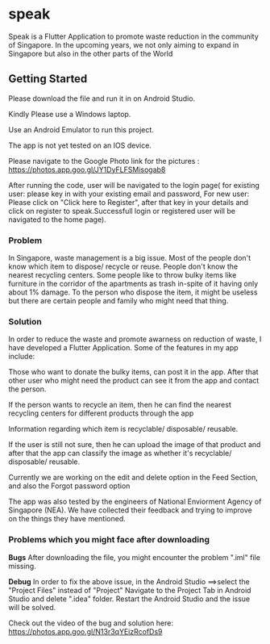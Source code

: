 # speak

Speak is a Flutter Application to promote waste reduction in the community of Singapore. In the upcoming years, we not only aiming to expand in Singapore but also in the other parts of the World

## Getting Started

Please download the file and run it in on Android Studio.

Kindly Please use a Windows laptop.

Use an Android Emulator to run this project.

The app is not yet tested on an IOS device.

Please navigate to the Google Photo link for the pictures : https://photos.app.goo.gl/JY1DyFLFSMisogab8

After running the code, user will be navigated to the login page( for existing user: please key in with your existing email and password, For new user: Please click on "Click here to Register", after that key in your details and click on register to speak.Successfull login or registered user will be navigated to the home page).

### Problem

In Singapore, waste management is a big issue. Most of the people don't know which item to dispose/ recycle or reuse. People don't know the nearest recycling centers. Some people like to throw bulky items like furniture in the corridor of the apartments as trash in-spite of it having only about 1% damage. To the person who dispose the item, it might be useless but there are certain people and family who might need that thing.

### Solution

In order to reduce the waste and promote awarness on reduction of waste, I have developed a Flutter Application. Some of the features in my app include:

Those who want to donate the bulky items, can post it in the app. After that other user who might need the product can see it from the app and contact the person.

If the person wants to recycle an item, then he can find the nearest recycling centers for different products through the app

Information regarding which item is recyclable/ disposable/ reusable.

If the user is still not sure, then he can upload the image of that product and after that the app can classify the image as whether it's recyclable/ disposable/ reusable.



Currently we are working on the edit and delete option in the Feed Section, and also the Forgot password option

The app was also tested by the engineers of National Enviorment Agency of Singapore (NEA). We have collected their feedback and trying to improve on the things they have mentioned.

### Problems which you might face after downloading 
**Bugs**
After downloading the file, you might encounter the problem ".iml" file missing.

**Debug**
In order to fix the above issue, in the Android Studio ==>select the "Project Files" instead of "Project"
Navigate to the Project Tab in Android Studio and delete ".idea" folder.
Restart the Android Studio and the issue will be solved.

Check out the video of the bug and solution here: https://photos.app.goo.gl/N13r3qYEizRcofDs9

